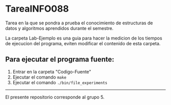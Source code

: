 # TareaINFO088
Tarea en la que se pondra a prueba el conocimiento de estructuras de datos y algoritmos aprendidos durante el semestre.

La carpeta Lab-Ejemplo es una guia para hacer la medicion de los tiempos de ejecucion del programa, eviten modificar el contenido de esta carpeta.

## Para ejecutar el programa fuente:
1) Entrar en la carpeta "Codigo-Fuente"
2) Ejecutar el comando
`make`
3) Ejecutar el comando
`./bin/file_experiments`

--------------------------------------------------------------------------------------------------------------------------------------------------------------

El presente repositorio corresponde al grupo 5. 
